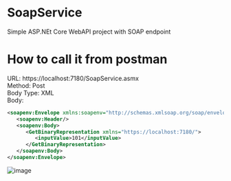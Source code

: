 # SoapService
Simple ASP.NEt Core WebAPI project with SOAP endpoint

# How to call it from postman
URL: https://localhost:7180/SoapService.asmx <br />
Method: Post <br />
Body Type: XML <br />
Body: <br />
```xml
<soapenv:Envelope xmlns:soapenv="http://schemas.xmlsoap.org/soap/envelope/">
   <soapenv:Header/>
   <soapenv:Body>
      <GetBinaryRepresentation xmlns="https://localhost:7180/">
         <inputValue>101</inputValue>
      </GetBinaryRepresentation>
   </soapenv:Body>
</soapenv:Envelope>
```

![image](https://github.com/user-attachments/assets/25041f76-6e69-4c27-8792-80ad01a6a8da)

